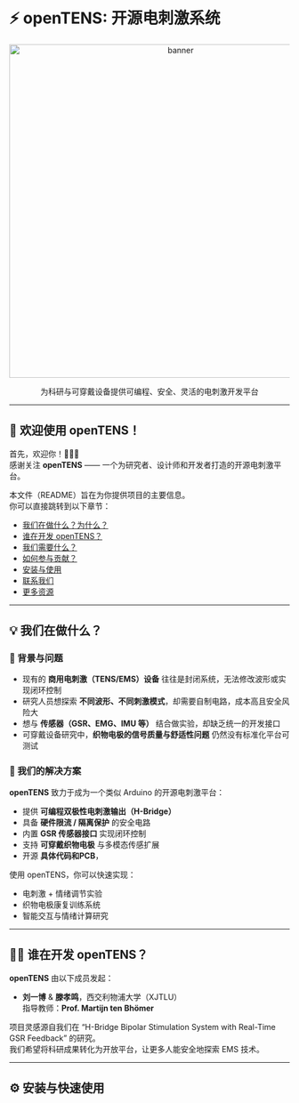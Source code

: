 # ⚡ openTENS: 开源电刺激系统

<p align="center">
  <img alt="banner" src="docs/opentens_banner.jpg" width="600">
</p>
<p align="center">
  为科研与可穿戴设备提供可编程、安全、灵活的电刺激开发平台
</p>

---

## 👋 欢迎使用 openTENS！

首先，欢迎你！🎉🎉🎉  
感谢关注 **openTENS** —— 一个为研究者、设计师和开发者打造的开源电刺激平台。

本文件（README）旨在为你提供项目的主要信息。  
你可以直接跳转到以下章节：

* [我们在做什么？为什么？](#我们在做什么)
* [谁在开发 openTENS？](#谁在开发)
* [我们需要什么？](#我们需要什么)
* [如何参与贡献？](#如何参与)
* [安装与使用](#安装)
* [联系我们](#联系我们)
* [更多资源](#更多资源)

---

## 💡 我们在做什么？

### 🧩 背景与问题

- 现有的 **商用电刺激（TENS/EMS）设备** 往往是封闭系统，无法修改波形或实现闭环控制  
- 研究人员想探索 **不同波形、不同刺激模式**，却需要自制电路，成本高且安全风险大  
- 想与 **传感器（GSR、EMG、IMU 等）** 结合做实验，却缺乏统一的开发接口  
- 可穿戴设备研究中，**织物电极的信号质量与舒适性问题** 仍然没有标准化平台可测试  

### 🚀 我们的解决方案

**openTENS** 致力于成为一个类似 Arduino 的开源电刺激平台：

- 提供 **可编程双极性电刺激输出（H-Bridge）**  
- 具备 **硬件限流 / 隔离保护** 的安全电路  
- 内置 **GSR 传感器接口** 实现闭环控制  
- 支持 **可穿戴织物电极** 与多模态传感扩展  
- 开源 **具体代码和PCB**，

使用 openTENS，你可以快速实现：
- 电刺激 + 情绪调节实验  
- 织物电极康复训练系统  
- 智能交互与情绪计算研究  

---

## 👨‍🔬 谁在开发 openTENS？

**openTENS** 由以下成员发起：

- **刘一博** & **滕孝鸣**，西交利物浦大学（XJTLU）  
  指导教师：**Prof. Martijn ten Bhömer**

项目灵感源自我们在 “H-Bridge Bipolar Stimulation System with Real-Time GSR Feedback” 的研究。  
我们希望将科研成果转化为开放平台，让更多人能安全地探索 EMS 技术。

---


## ⚙️ 安装与快速使用 <a name="安装"></a>

